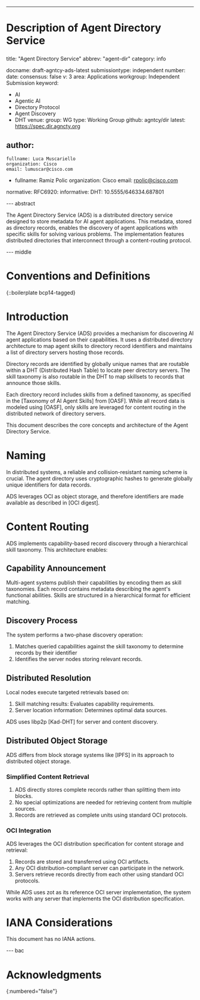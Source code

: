 ---
###
# Description of Agent Directory Service
###

title: "Agent Directory Service"
abbrev: "agent-dir"
category: info

docname: draft-agntcy-ads-latest
submissiontype: independent
number:
date:
consensus: false
v: 3
area: Applications
workgroup: Independent Submission
keyword:
 - AI
 - Agentic AI
 - Directory Protocol
 - Agent Discovery
 - DHT
venue:
  group: WG
  type: Working Group
  github: agntcy/dir
  latest: https://spec.dir.agncty.org

author:
 -
    fullname: Luca Muscariello
    organization: Cisco
    email: lumuscar@cisco.com
 -
    fullname: Ramiz Polic
    organization: Cisco
    email: rpolic@cisco.com

normative:
     RFC6920:
informative:
     DHT: 10.5555/646334.687801


--- abstract

The Agent Directory Service (ADS) is a distributed directory service designed to
store metadata for AI agent applications. This metadata, stored as directory
records, enables the discovery of agent applications with specific skills for
solving various problems. The implementation features distributed directories
that interconnect through a content-routing protocol.

--- middle

# Conventions and Definitions

{::boilerplate bcp14-tagged}

# Introduction

The Agent Directory Service (ADS) provides a mechanism for discovering AI agent
applications based on their capabilities. It uses a distributed directory
architecture to map agent skills to directory record identifiers and maintains a
list of directory servers hosting those records.

Directory records are identified by globally unique names that are routable
within a DHT (Distributed Hash Table) to locate peer directory servers.
The skill taxonomy is also routable in the DHT to map skillsets to records
that announce those skills.

Each directory record includes skills from a defined taxonomy, as specified
in the [Taxonomy of AI Agent Skills] from [OASF]. While all record data is
modeled using [OASF], only skills are leveraged for content routing in the
distributed network of directory servers.

This document describes the core concepts and architecture of the Agent
Directory Service.

# Naming

In distributed systems, a reliable and collision-resistant naming scheme is
crucial. The agent directory uses cryptographic hashes to generate globally
unique identifiers for data records.

ADS leverages OCI as object storage, and therefore identifiers are made
available as described in [OCI digest].

# Content Routing

ADS implements capability-based record discovery through a hierarchical
skill taxonomy. This architecture enables:

## Capability Announcement

Multi-agent systems publish their capabilities by encoding them as skill
taxonomies. Each record contains metadata describing the agent's functional
abilities. Skills are structured in a hierarchical format for efficient
matching.

## Discovery Process

The system performs a two-phase discovery operation:

1. Matches queried capabilities against the skill taxonomy to determine records
   by their identifier
2. Identifies the server nodes storing relevant records.

 ## Distributed Resolution

 Local nodes execute targeted retrievals based on:

1. Skill matching results: Evaluates capability requirements.
2. Server location information: Determines optimal data sources.

ADS uses libp2p [Kad-DHT] for server and content discovery.

## Distributed Object Storage

ADS differs from block storage systems like [IPFS] in its approach to
distributed object storage.

### Simplified Content Retrieval

1. ADS directly stores complete records rather than splitting them into blocks.
2. No special optimizations are needed for retrieving content from multiple
   sources.
3. Records are retrieved as complete units using standard OCI protocols.

### OCI Integration

ADS leverages the OCI distribution specification for content storage and
retrieval:

1. Records are stored and transferred using OCI artifacts.
2. Any OCI distribution-compliant server can participate in the network.
3. Servers retrieve records directly from each other using standard OCI
   protocols.

While ADS uses zot as its reference OCI server implementation, the system works
with any server that implements the OCI distribution specification.

# IANA Considerations

This document has no IANA actions.

--- bac

# Acknowledgments
{:numbered="false"}
